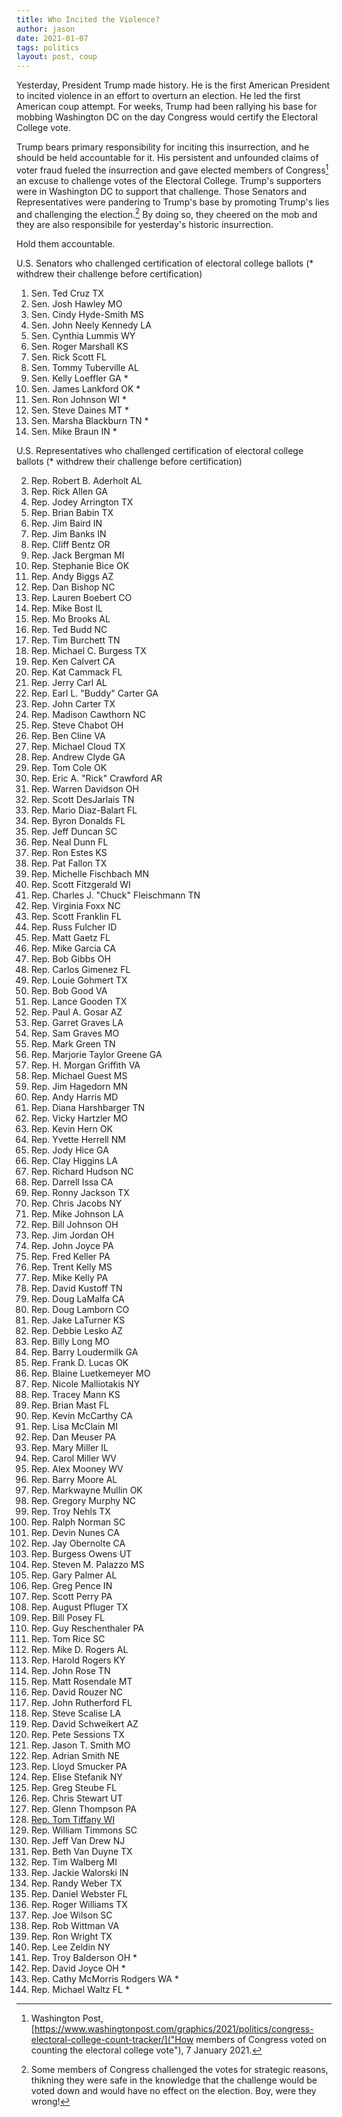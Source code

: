 ```yaml
---
title: Who Incited the Violence?
author: jason
date: 2021-01-07
tags: politics
layout: post, coup
---
```


Yesterday, President Trump made history.  He is the first American President to incited violence in an effort to overturn an election.  He led the first American coup attempt.  For weeks, Trump had been rallying his base for mobbing Washington DC on the day Congress would certify the Electoral College vote.  

Trump bears primary responsibility for inciting this insurrection, and he should be held accountable for it.  His persistent and unfounded claims of voter fraud fueled the insurrection and gave elected members of Congress[^1] an excuse to challenge votes of the Electoral College.  Trump's supporters were in Washington DC to support that challenge.  Those Senators and Representatives were pandering to Trump's base by promoting Trump's lies and challenging the election.[^2]  By doing so, they cheered on the mob and they are also responsibile for yesterday's historic insurrection.

Hold them accountable.

U.S. Senators who challenged certification of electoral college ballots (* withdrew their challenge before certification)

1. Sen. Ted Cruz TX
1. Sen. Josh Hawley MO
1. Sen. Cindy Hyde-Smith MS
1. Sen. John Neely Kennedy LA
1. Sen. Cynthia Lummis WY
1. Sen. Roger Marshall KS
1. Sen. Rick Scott FL
1. Sen. Tommy Tuberville AL
1. Sen. Kelly Loeffler GA *
1. Sen. James Lankford OK *
1. Sen. Ron Johnson WI *
1. Sen. Steve Daines MT *
1. Sen. Marsha Blackburn TN *
1. Sen. Mike Braun IN *

U.S. Representatives who challenged certification of electoral college ballots (* withdrew their challenge before certification)

2. Rep. Robert B. Aderholt AL
2. Rep. Rick Allen GA
2. Rep. Jodey Arrington TX
2. Rep. Brian Babin TX
2. Rep. Jim Baird IN
2. Rep. Jim Banks IN
2. Rep. Cliff Bentz OR
2. Rep. Jack Bergman MI
2. Rep. Stephanie Bice OK
2. Rep. Andy Biggs AZ
2. Rep. Dan Bishop NC
2. Rep. Lauren Boebert CO
2. Rep. Mike Bost IL
2. Rep. Mo Brooks AL
2. Rep. Ted Budd NC
2. Rep. Tim Burchett TN
2. Rep. Michael C. Burgess TX
2. Rep. Ken Calvert CA
2. Rep. Kat Cammack FL
2. Rep. Jerry Carl AL
2. Rep. Earl L. "Buddy" Carter GA
2. Rep. John Carter TX
2. Rep. Madison Cawthorn NC
2. Rep. Steve Chabot OH
2. Rep. Ben Cline VA
2. Rep. Michael Cloud TX
2. Rep. Andrew Clyde GA
2. Rep. Tom Cole OK
2. Rep. Eric A. "Rick" Crawford AR
2. Rep. Warren Davidson OH
2. Rep. Scott DesJarlais TN
2. Rep. Mario Diaz-Balart FL
2. Rep. Byron Donalds FL
2. Rep. Jeff Duncan SC
2. Rep. Neal Dunn FL
2. Rep. Ron Estes KS
2. Rep. Pat Fallon TX
2. Rep. Michelle Fischbach MN
2. Rep. Scott Fitzgerald WI
2. Rep. Charles J. "Chuck" Fleischmann TN
2. Rep. Virginia Foxx NC
2. Rep. Scott Franklin FL
2. Rep. Russ Fulcher ID
2. Rep. Matt Gaetz FL
2. Rep. Mike Garcia CA
2. Rep. Bob Gibbs OH
2. Rep. Carlos Gimenez FL
2. Rep. Louie Gohmert TX
2. Rep. Bob Good VA
2. Rep. Lance Gooden TX
2. Rep. Paul A. Gosar AZ
2. Rep. Garret Graves LA
2. Rep. Sam Graves MO
2. Rep. Mark Green TN
2. Rep. Marjorie Taylor Greene GA
2. Rep. H. Morgan Griffith VA
2. Rep. Michael Guest MS
2. Rep. Jim Hagedorn MN
2. Rep. Andy Harris MD
2. Rep. Diana Harshbarger TN
2. Rep. Vicky Hartzler MO
2. Rep. Kevin Hern OK
2. Rep. Yvette Herrell NM
2. Rep. Jody Hice GA
2. Rep. Clay Higgins LA
2. Rep. Richard Hudson NC
2. Rep. Darrell Issa CA
2. Rep. Ronny Jackson TX
2. Rep. Chris Jacobs NY
2. Rep. Mike Johnson LA
2. Rep. Bill Johnson OH
2. Rep. Jim Jordan OH
2. Rep. John Joyce PA
2. Rep. Fred Keller PA
2. Rep. Trent Kelly MS
2. Rep. Mike Kelly PA
2. Rep. David Kustoff TN
2. Rep. Doug LaMalfa CA
2. Rep. Doug Lamborn CO
2. Rep. Jake LaTurner KS
2. Rep. Debbie Lesko AZ
2. Rep. Billy Long MO
2. Rep. Barry Loudermilk GA
2. Rep. Frank D. Lucas OK
2. Rep. Blaine Luetkemeyer MO
2. Rep. Nicole Malliotakis NY
2. Rep. Tracey Mann KS
2. Rep. Brian Mast FL
2. Rep. Kevin McCarthy CA
2. Rep. Lisa McClain MI
2. Rep. Dan Meuser PA
2. Rep. Mary Miller IL
2. Rep. Carol Miller WV
2. Rep. Alex Mooney WV
2. Rep. Barry Moore AL
2. Rep. Markwayne Mullin OK
2. Rep. Gregory Murphy NC
2. Rep. Troy Nehls TX
2. Rep. Ralph Norman SC
2. Rep. Devin Nunes CA
2. Rep. Jay Obernolte CA
2. Rep. Burgess Owens UT
2. Rep. Steven M. Palazzo MS
2. Rep. Gary Palmer AL
2. Rep. Greg Pence IN
2. Rep. Scott Perry PA
2. Rep. August Pfluger TX
2. Rep. Bill Posey FL
2. Rep. Guy Reschenthaler PA
2. Rep. Tom Rice SC
2. Rep. Mike D. Rogers AL
2. Rep. Harold Rogers KY
2. Rep. John Rose TN
2. Rep. Matt Rosendale MT
2. Rep. David Rouzer NC
2. Rep. John Rutherford FL
2. Rep. Steve Scalise LA
2. Rep. David Schweikert AZ
2. Rep. Pete Sessions TX
2. Rep. Jason T. Smith MO
2. Rep. Adrian Smith NE
2. Rep. Lloyd Smucker PA
2. Rep. Elise Stefanik NY
2. Rep. Greg Steube FL
2. Rep. Chris Stewart UT
2. Rep. Glenn Thompson PA
2. [Rep. Tom Tiffany WI](https://wisconsinexaminer.com/2021/01/14/tiffany-capitol-violence-rally-mckenna/)
2. Rep. William Timmons SC
2. Rep. Jeff Van Drew NJ
2. Rep. Beth Van Duyne TX
2. Rep. Tim Walberg MI
2. Rep. Jackie Walorski IN
2. Rep. Randy Weber TX
2. Rep. Daniel Webster FL
2. Rep. Roger Williams TX
2. Rep. Joe Wilson SC
2. Rep. Rob Wittman VA
2. Rep. Ron Wright TX
2. Rep. Lee Zeldin NY
2. Rep. Troy Balderson OH *
2. Rep. David Joyce OH * 
2. Rep. Cathy McMorris Rodgers WA *
2. Rep. Michael Waltz FL *

[^1]: Washington Post, [https://www.washingtonpost.com/graphics/2021/politics/congress-electoral-college-count-tracker/]("How members of Congress voted on counting the electoral college vote"), 7 January 2021.

[^2]: Some members of Congress challenged the votes for strategic reasons, thikning they were safe in the knowledge that the challenge would be voted down and would have no effect on the election.  Boy, were they wrong!